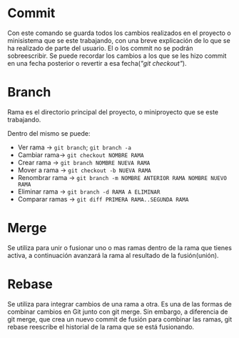 # Commit
Con este comando se guarda todos los cambios realizados en el proyecto o minisistema que se este trabajando, con una breve explicación de lo que se ha realizado de parte del usuario. El o los commit no se podrán sobreescribir. Se puede recordar los cambios a los que se les hizo commit en una fecha posterior o revertir a esa fecha(_"git checkout"_).

# Branch
Rama es el directorio principal del proyecto, o miniproyecto que se este trabajando.

Dentro del mismo se puede:
* Ver rama -> `git branch`; `git branch -a`
* Cambiar rama-> `git checkout NOMBRE RAMA`
* Crear rama -> `git branch NOMBRE NUEVA RAMA`
* Mover a rama -> `git checkout -b NUEVA RAMA`
* Renombrar rama -> `git branch -m NOMBRE ANTERIOR RAMA NOMBRE NUEVO RAMA`
* Eliminar rama -> `git branch -d RAMA A ELIMINAR`
* Comparar ramas -> `git diff PRIMERA RAMA..SEGUNDA RAMA`

# Merge

Se utiliza para unir o fusionar uno o mas ramas dentro de la rama que tienes activa, a continuación avanzará la rama al resultado de la fusión(unión).

# Rebase

Se utiliza para integrar cambios de una rama a otra. Es una de las formas de combinar cambios en Git junto con git merge. Sin embargo, a diferencia de git merge, que crea un nuevo commit de fusión para combinar las ramas, git rebase reescribe el historial de la rama que se está fusionando.
